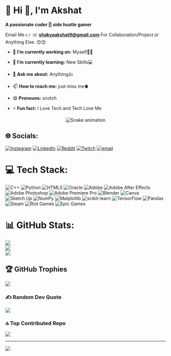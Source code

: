 # 💫 Hi 👋, I'm Akshat
**A passionate coder || side hustle gamer**

Email Me 👉 ✉️ **shakyaakshat9@gmail.com** For Collaboration/Project or Anything Else. 😊😊

- 🔭 **I’m currently working on:** Myself😶‍🌫️
- 🌱 **I’m currently learning:** New Skills💻
- 💬 **Ask me about:** Anything👍
- 📫 **How to reach me:** just miss me🫀
- 😄 **Pronouns:** scotch
- ⚡ **Fun fact:** I Love Tech and Tech Love Me

  <!-- Snake Game Repo View -->

<div align="center">
  <img src="https://profile-readme-generator.com/assets/snake.svg" alt="Snake animation" />
</div>



## 🌐 Socials:
[![Instagram](https://img.shields.io/badge/Instagram-%23E4405F.svg?logo=Instagram&logoColor=white)](https://instagram.com/Scotchy_heads) [![LinkedIn](https://img.shields.io/badge/LinkedIn-%230077B5.svg?logo=linkedin&logoColor=white)](https://linkedin.com/in/www.linkedin.com/in/akshat-shakya-370604209) [![Reddit](https://img.shields.io/badge/Reddit-%23FF4500.svg?logo=Reddit&logoColor=white)](https://reddit.com/user/u/scotchyheads) [![Twitch](https://img.shields.io/badge/Twitch-%239146FF.svg?logo=Twitch&logoColor=white)](https://twitch.tv/SCOTCHYHEADS) [![email](https://img.shields.io/badge/Email-D14836?logo=gmail&logoColor=white)](mailto:SHAKYAAKSHAT9@GMAIL.COM) 

# 💻 Tech Stack:
![C++](https://img.shields.io/badge/c++-%2300599C.svg?style=for-the-badge&logo=c%2B%2B&logoColor=white) ![Python](https://img.shields.io/badge/python-3670A0?style=for-the-badge&logo=python&logoColor=ffdd54) ![HTML5](https://img.shields.io/badge/html5-%23E34F26.svg?style=for-the-badge&logo=html5&logoColor=white) ![Oracle](https://img.shields.io/badge/Oracle-F80000?style=for-the-badge&logo=oracle&logoColor=white) ![Adobe](https://img.shields.io/badge/adobe-%23FF0000.svg?style=for-the-badge&logo=adobe&logoColor=white) ![Adobe After Effects](https://img.shields.io/badge/Adobe%20After%20Effects-9999FF.svg?style=for-the-badge&logo=Adobe%20After%20Effects&logoColor=white) ![Adobe Photoshop](https://img.shields.io/badge/adobe%20photoshop-%2331A8FF.svg?style=for-the-badge&logo=adobe%20photoshop&logoColor=white) ![Adobe Premiere Pro](https://img.shields.io/badge/Adobe%20Premiere%20Pro-9999FF.svg?style=for-the-badge&logo=Adobe%20Premiere%20Pro&logoColor=white) ![Blender](https://img.shields.io/badge/blender-%23F5792A.svg?style=for-the-badge&logo=blender&logoColor=white) ![Canva](https://img.shields.io/badge/Canva-%2300C4CC.svg?style=for-the-badge&logo=Canva&logoColor=white) ![Sketch Up](https://img.shields.io/badge/SketchUp-005F9E?style=for-the-badge&logo=sketchup&logoColor=white) ![NumPy](https://img.shields.io/badge/numpy-%23013243.svg?style=for-the-badge&logo=numpy&logoColor=white) ![Matplotlib](https://img.shields.io/badge/Matplotlib-%23ffffff.svg?style=for-the-badge&logo=Matplotlib&logoColor=black) ![scikit-learn](https://img.shields.io/badge/scikit--learn-%23F7931E.svg?style=for-the-badge&logo=scikit-learn&logoColor=white) ![TensorFlow](https://img.shields.io/badge/TensorFlow-%23FF6F00.svg?style=for-the-badge&logo=TensorFlow&logoColor=white) ![Pandas](https://img.shields.io/badge/pandas-%23150458.svg?style=for-the-badge&logo=pandas&logoColor=white) ![Steam](https://img.shields.io/badge/steam-%23000000.svg?style=for-the-badge&logo=steam&logoColor=white) ![Riot Games](https://img.shields.io/badge/riotgames-D32936.svg?style=for-the-badge&logo=riotgames&logoColor=white) ![Epic Games](https://img.shields.io/badge/epicgames-%23313131.svg?style=for-the-badge&logo=epicgames&logoColor=white)
# 📊 GitHub Stats:
![](https://github-readme-stats.vercel.app/api?username=scotchyheads&theme=midnight-purple&hide_border=false&include_all_commits=true&count_private=false)<br/>
![](https://nirzak-streak-stats.vercel.app/?user=scotchyheads&theme=midnight-purple&hide_border=false)<br/>
![](https://github-readme-stats.vercel.app/api/top-langs/?username=scotchyheads&theme=midnight-purple&hide_border=false&include_all_commits=true&count_private=false&layout=compact)

## 🏆 GitHub Trophies
![](https://github-profile-trophy.vercel.app/?username=scotchyheads&theme=radical&no-frame=false&no-bg=true&margin-w=4)

### ✍️ Random Dev Quote
![](https://quotes-github-readme.vercel.app/api?type=horizontal&theme=tokyonight)

### 🔝 Top Contributed Repo
![](https://github-contributor-stats.vercel.app/api?username=scotchyheads&limit=5&theme=shades-of-purple&combine_all_yearly_contributions=true)

---
[![](https://visitcount.itsvg.in/api?id=scotchyheads&icon=10&color=13)](https://visitcount.itsvg.in)

<!-- Proudly created with GPRM ( https://gprm.itsvg.in ) -->
